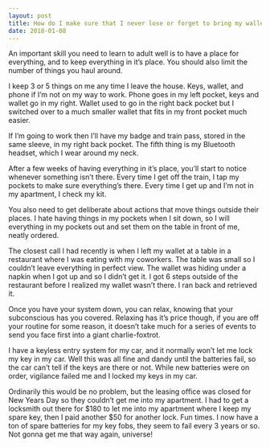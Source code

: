```yaml
---
layout: post
title: How do I make sure that I never lose or forget to bring my wallet in a place of business?
date: 2018-01-08
---
```


<p>An important skill you need to learn to adult well is to have a place for everything, and to keep everything in it’s place. You should also limit the number of things you haul around.</p><p>I keep 3 or 5 things on me any time I leave the house. Keys, wallet, and phone if I’m not on my way to work. Phone goes in my left pocket, keys and wallet go in my right. Wallet used to go in the right back pocket but I switched over to a much smaller wallet that fits in my front pocket much easier.</p><p>If I’m going to work then I’ll have my badge and train pass, stored in the same sleeve, in my right back pocket. The fifth thing is my Bluetooth headset, which I wear around my neck.</p><p>After a few weeks of having everything in it’s place, you’ll start to notice whenever something isn’t there. Every time I get off the train, I tap my pockets to make sure everything’s there. Every time I get up and I’m not in my apartment, I check my kit.</p><p>You also need to get deliberate about actions that move things outside their places. I hate having things in my pockets when I sit down, so I will everything in my pockets out and set them on the table in front of me, neatly ordered.</p><p>The closest call I had recently is when I left my wallet at a table in a restaurant where I was eating with my coworkers. The table was small so I couldn’t leave everything in perfect view. The wallet was hiding under a napkin when I got up and so I didn’t get it. I got 6 steps outside of the restaurant before I realized my wallet wasn’t there. I ran back and retrieved it.</p><p>Once you have your system down, you can relax, knowing that your subconscious has you covered. Relaxing has it’s price though, if you are off your routine for some reason, it doesn’t take much for a series of events to send you face first into a giant charlie-foxtrot.</p><p>I have a keyless entry system for my car, and it normally won’t let me lock my key in my car. Well this was all fine and dandy until the batteries fail, so the car can’t tell if the keys are there or not. While new batteries were on order, vigilance failed me and I locked my keys in my car.</p><p>Ordinarily this would be no problem, but the leasing office was closed for New Years Day so they couldn’t get me into my apartment. I had to get a locksmith out there for $180 to let me into my apartment where I keep my spare key, then I paid another $50 for another lock. Fun times. I now have a ton of spare batteries for my key fobs, they seem to fail every 3 years or so. Not gonna get me that way again, universe!</p>
